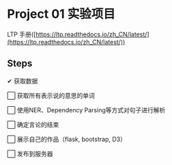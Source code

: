# Project 01 实验项目

LTP 手册([https://ltp.readthedocs.io/zh_CN/latest/](https://ltp.readthedocs.io/zh_CN/latest/))

## Steps

✔ 获取数据

⬜ 获取所有表示说的意思的单词

⬜ 使用NER、Dependency Parsing等方式对句子进行解析

⬜ 确定言论的结束

⬜ 展示自己的作品（flask, bootstrap, D3）

⬜ 发布到服务器
